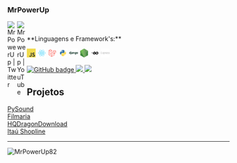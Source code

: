 ### MrPowerUp
<div>
<!--<a href="https://discord.gg/rPfYYFgd">
  <img align="left" alt="MrPowerUp Discord" width="22px" src="https://raw.githubusercontent.com/peterthehan/peterthehan/master/assets/discord.svg" />
</a>
-->
<a href="https://twitter.com/Guuh_882YT">
  <img align="left" alt="MrPowerUp | Twitter" width="22px" src="https://raw.githubusercontent.com/peterthehan/peterthehan/master/assets/twitter.svg" />
</a>
  <a href="https://www.youtube.com/channel/UC6JuvYDZgOoI83Qp9A8oEQQ">
  <img align="left" alt="MrPowerUp | YouTube" width="22px" src="https://raw.githubusercontent.com/peterthehan/peterthehan/master/assets/youtube.svg" />
</a>
<!-- <a href="https://www.linkedin.com/in/abhisheknaiidu/">
  <img align="left" alt="Abhishek's LinkedIN" width="22px" src="https://raw.githubusercontent.com/peterthehan/peterthehan/master/assets/linkedin.svg" />
</a> -->

<br />
  <!--
<img align="center" alt="GIF" src="https://github.com/MrPowerUp82/MrPowerUp82/blob/main/code.gif?raw=true" width="500" height="320" />
-->
  <p align="left">
**Linguagens e Framework's:**  
  </p>
  
<code><img height="20" src="https://raw.githubusercontent.com/github/explore/80688e429a7d4ef2fca1e82350fe8e3517d3494d/topics/javascript/javascript.png"></code>
<code><img height="20" src="https://raw.githubusercontent.com/github/explore/80688e429a7d4ef2fca1e82350fe8e3517d3494d/topics/react/react.png"></code>
<code><img height="20" src="https://raw.githubusercontent.com/github/explore/56a826d05cf762b2b50ecbe7d492a839b04f3fbf/topics/laravel/laravel.png"></code>
<code><img height="20" src="https://raw.githubusercontent.com/github/explore/80688e429a7d4ef2fca1e82350fe8e3517d3494d/topics/python/python.png"></code>
<code><img height="20" src="https://raw.githubusercontent.com/github/explore/7456fdff59816d37ef383a6c8f32a26ff7332db2/topics/django/django.png"></code>
<code><img height="20" src="https://raw.githubusercontent.com/github/explore/80688e429a7d4ef2fca1e82350fe8e3517d3494d/topics/nodejs/nodejs.png"></code>
  <code><img height="20" src="https://raw.githubusercontent.com/github/explore/80688e429a7d4ef2fca1e82350fe8e3517d3494d/topics/go/go.png"></code>
  <code><img height="20" src="https://raw.githubusercontent.com/github/explore/80688e429a7d4ef2fca1e82350fe8e3517d3494d/topics/express/express.png"></code>

<p align="left">
  <a href="https://github.com/MrPowerUp82?tab=followers">
    <img src="https://img.shields.io/github/followers/MrPowerUp82?style=for-the-badge" alt="GitHub badge" />
  </a>
  <a href="https://twitter.com/Guuh_882YT">
    <img src="https://img.shields.io/twitter/follow/Guuh_882YT?style=for-the-badge" />
  </a>
  <a href="https://www.youtube.com/channel/UC6JuvYDZgOoI83Qp9A8oEQQ?sub_confirmation=1">
    <img src="https://img.shields.io/youtube/channel/subscribers/UC6JuvYDZgOoI83Qp9A8oEQQ?style=for-the-badge" />
  </a>
</p>
</div>
<h2>Projetos</h2>
<!-- <a href="https://github.com/MrPowerUp82/chat-mobile">Chat Mobile</a><br/> -->
<a href="https://github.com/MrPowerUp82/Eel-MusicPlayer-Python">PySound</a><br/>
<a href="https://github.com/MrPowerUp82/filmaria-mobile">Filmaria</a><br/>
<a href="https://github.com/MrPowerUp82/hqdragondownload">HQDragonDownload</a><br/>
<a href="https://github.com/MrPowerUp82/python_itaushopline">Itaú Shopline</a>

<hr/>

<img src="https://github-readme-stats.vercel.app/api?username=MrPowerUp82&show_icons=true&theme=gotham" alt="MrPowerUp82" />


